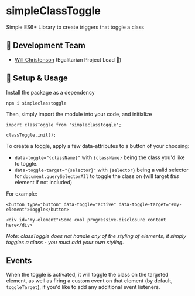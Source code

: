 # simpleClassToggle
Simple ES6+ Library to create triggers that toggle a class

## :floppy_disk: Development Team
- [Will Christenson](https://github.com/MrSpecific) (Egalitarian Project Lead :unicorn:)

## :wrench: Setup & Usage
Install the package as a dependency
```
npm i simpleclasstoggle
```
Then, simply import the module into your code, and initialize
```
import classToggle from 'simpleclasstoggle';

classToggle.init();
```

To create a toggle, apply a few data-attributes to a button of your choosing:
- `data-toggle="{className}"` with `{className}` being the class you'd like to toggle.
- `data-toggle-target="{selector}"` with `{selector}` being a valid selector for `document.querySelectorAll` to toggle the class on (will target _this_ element if not included)

For example:
```
<button type="button" data-toggle="active" data-toggle-target="#my-element">Toggle</button>

<div id="my-element">Some cool progressive-disclosure content here</div>
```

_Note: classToggle does not handle any of the styling of elements, it simply toggles a class - you must add your own styling._

## Events
When the toggle is activated, it will toggle the class on the targeted element, as well as firing a custom event on that element (by default, `toggleTarget`), if you'd like to add any additional event listeners.
